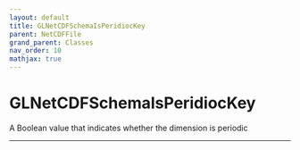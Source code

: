 ```yaml
---
layout: default
title: GLNetCDFSchemaIsPeridiocKey
parent: NetCDFFile
grand_parent: Classes
nav_order: 10
mathjax: true
---
```


#  GLNetCDFSchemaIsPeridiocKey

A Boolean value that indicates whether the dimension is periodic


---

